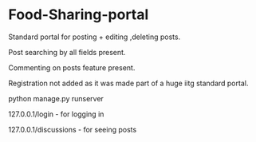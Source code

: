 # Food-Sharing-portal

Standard portal for posting + editing ,deleting posts.

Post searching by all fields present.

Commenting on posts feature present.

Registration not added as it was made part of a huge iitg standard portal.

python manage.py runserver

127.0.0.1/login  - for logging in

127.0.0.1/discussions - for seeing posts
